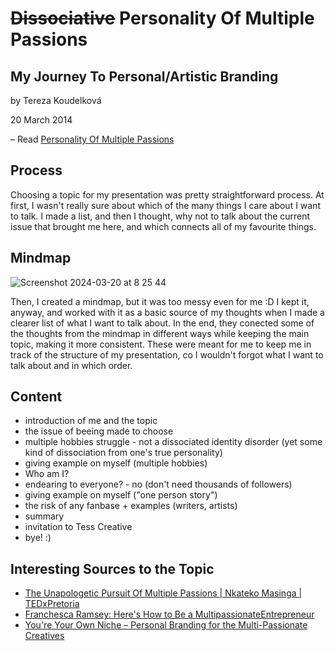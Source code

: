 # ~~Dissociative~~ Personality Of Multiple Passions
## My Journey To Personal/Artistic Branding

by Tereza Koudelková

20 March 2014

– Read [Personality Of Multiple Passions](index.md)

## Process

Choosing a topic for my presentation was pretty straightforward process. At first, I wasn't really sure about which of the many things I care about I want to talk. I made a list, and then I thought, why not to talk about the current issue that brought me here, and which connects all of my favourite things.

## Mindmap

![Screenshot 2024-03-20 at 8 25 44](https://github.com/TessCreative/english-for-designers/assets/149793815/ddff436d-dbc1-4c10-9fed-21c0807f82f8)

Then, I created a mindmap, but it was too messy even for me :D I kept it, anyway, and worked with it as a basic source of my thoughts when I made a clearer list of what I want to talk about. In the end, they conected some of the thoughts from the mindmap in different ways while keeping the main topic, making it more consistent. These were meant for me to keep me in track of the structure of my presentation, co I wouldn't forgot what I want to talk about and in which order.

## Content

- introduction of me and the topic
- the issue of beeing made to choose
- multiple hobbies struggle - not a dissociated identity disorder (yet some kind of dissociation from one's true personality)
- giving example on myself (multiple hobbies)
- Who am I?
- endearing to everyone? - no (don't need thousands of followers)
- giving example on myself ("one person story")
- the risk of any fanbase + examples (writers, artists)
- summary
- invitation to Tess Creative 
- bye! :)

## Interesting Sources to the Topic

- [The Unapologetic Pursuit Of Multiple Passions | Nkateko Masinga | TEDxPretoria](https://www.youtube.com/watch?v=GixM6iGbg2U)
- [Franchesca Ramsey: Here's How to Be a MultipassionateEntrepreneur](https://youtu.be/wVGCWlvB_u8?si=bSRgCxXURV5xaVKL)
- [You're Your Own Niche – Personal Branding for the Multi-Passionate Creatives](https://youtu.be/3Yg4lp8xRH0?si=BGcWJaxHUoQWitzd)
